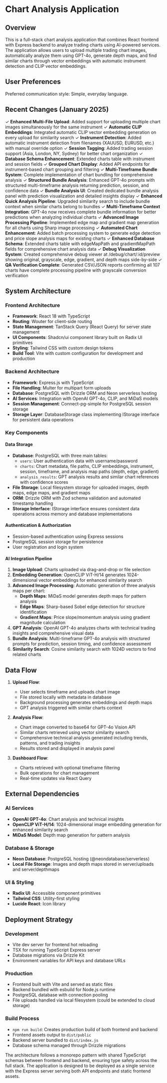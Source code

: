 # Chart Analysis Application

## Overview

This is a full-stack chart analysis application that combines React frontend with Express backend to analyze trading charts using AI-powered services. The application allows users to upload multiple trading chart images, automatically analyze them using GPT-4o, generate depth maps, and find similar charts through vector embeddings with automatic instrument detection and CLIP vector embeddings.

## User Preferences

Preferred communication style: Simple, everyday language.

## Recent Changes (January 2025)

✓ **Enhanced Multi-File Upload**: Added support for uploading multiple chart images simultaneously for the same instrument
✓ **Automatic CLIP Embeddings**: Integrated automatic CLIP vector embedding generation on every upload for similarity search
✓ **Instrument Detection**: Added automatic instrument detection from filenames (XAUUSD, EURUSD, etc.) with manual override option
✓ **Session Tagging**: Added trading session support (Asia, London, NY, Sydney) for better chart organization
✓ **Database Schema Enhancement**: Extended charts table with instrument and session fields
✓ **Grouped Chart Display**: Added API endpoints for instrument-based chart grouping and filtering
✓ **Multi-Timeframe Bundle System**: Complete implementation of chart bundling for comprehensive analysis
✓ **Structured Bundle Analysis**: Enhanced GPT-4o prompts with structured multi-timeframe analysis returning prediction, session, and confidence data
✓ **Bundle Analysis UI**: Created dedicated bundle analysis panel with prediction visualization and detailed insights display
✓ **Enhanced Quick Analysis Pipeline**: Upgraded similarity search to include bundle context when similar charts belong to bundles
✓ **Multi-Timeframe Context Integration**: GPT-4o now receives complete bundle information for better predictions when analyzing individual charts
✓ **Advanced Image Processing Pipeline**: Implemented edge map and gradient map generation for all charts using Sharp image processing
✓ **Automated Chart Enhancement**: Added batch processing system to generate edge detection and price slope analysis maps for existing charts
✓ **Enhanced Database Schema**: Extended charts table with edgeMapPath and gradientMapPath fields for comprehensive chart analysis data
✓ **Debug Visualization System**: Created comprehensive debug viewer at /debug/chart/:id/preview showing original, grayscale, edge, gradient, and depth maps side-by-side
✓ **QA Verification Complete**: Generated CSV/JSON reports confirming all 107 charts have complete processing pipeline with grayscale conversion verification

## System Architecture

### Frontend Architecture
- **Framework**: React 18 with TypeScript
- **Routing**: Wouter for client-side routing
- **State Management**: TanStack Query (React Query) for server state management
- **UI Components**: Shadcn/ui component library built on Radix UI primitives
- **Styling**: Tailwind CSS with custom design tokens
- **Build Tool**: Vite with custom configuration for development and production

### Backend Architecture
- **Framework**: Express.js with TypeScript
- **File Handling**: Multer for multipart form uploads
- **Database**: PostgreSQL with Drizzle ORM and Neon serverless hosting
- **AI Services**: Integration with OpenAI GPT-4o, CLIP, and MiDaS models
- **Session Management**: Connect-pg-simple for PostgreSQL session storage
- **Storage Layer**: DatabaseStorage class implementing IStorage interface for persistent data operations

### Key Components

#### Data Storage
- **Database**: PostgreSQL with three main tables:
  - `users`: User authentication data with username/password
  - `charts`: Chart metadata, file paths, CLIP embeddings, instrument, session, timeframe, and analysis map paths (depth, edge, gradient)
  - `analysis_results`: GPT analysis results and similar chart references with confidence scores
- **File Storage**: Local filesystem storage for uploaded images, depth maps, edge maps, and gradient maps
- **ORM**: Drizzle ORM with Zod schema validation and automated timestamp handling
- **Storage Interface**: IStorage interface ensures consistent data operations across memory and database implementations

#### Authentication & Authorization
- Session-based authentication using Express sessions
- PostgreSQL session storage for persistence
- User registration and login system

#### AI Integration Pipeline
1. **Image Upload**: Charts uploaded via drag-and-drop or file selection
2. **Embedding Generation**: OpenCLIP ViT-H/14 generates 1024-dimensional vector embeddings for enhanced similarity search
3. **Advanced Image Processing**: Automatic generation of three analysis maps per chart:
   - **Depth Maps**: MiDaS model generates depth maps for pattern analysis
   - **Edge Maps**: Sharp-based Sobel edge detection for structure identification
   - **Gradient Maps**: Price slope/momentum analysis using gradient magnitude calculation
4. **GPT Analysis**: OpenAI GPT-4o analyzes charts with technical trading insights and comprehensive visual data
5. **Bundle Analysis**: Multi-timeframe GPT-4o analysis with structured prompts for prediction, session timing, and confidence assessment
6. **Similarity Search**: Cosine similarity search with 1024D vectors to find related charts

## Data Flow

1. **Upload Flow**:
   - User selects timeframe and uploads chart image
   - File stored locally with metadata in database
   - Background processing generates embeddings and depth maps
   - GPT analysis triggered with similar charts context

2. **Analysis Flow**:
   - Chart image converted to base64 for GPT-4o Vision API
   - Similar charts retrieved using vector similarity search
   - Comprehensive technical analysis generated including trends, patterns, and trading insights
   - Results stored and displayed in analysis panel

3. **Dashboard Flow**:
   - Charts retrieved with optional timeframe filtering
   - Bulk operations for chart management
   - Real-time updates via React Query

## External Dependencies

### AI Services
- **OpenAI GPT-4o**: Chart analysis and technical insights
- **OpenCLIP ViT-H/14**: 1024-dimensional image embedding generation for enhanced similarity search
- **MiDaS Model**: Depth map generation for pattern analysis

### Database & Storage
- **Neon Database**: PostgreSQL hosting (@neondatabase/serverless)
- **Local File Storage**: Images and depth maps stored in server/uploads and server/depthmaps

### UI & Styling
- **Radix UI**: Accessible component primitives
- **Tailwind CSS**: Utility-first styling
- **Lucide React**: Icon library

## Deployment Strategy

### Development
- Vite dev server for frontend hot reloading
- TSX for running TypeScript Express server
- Database migrations via Drizzle Kit
- Environment variables for API keys and database URLs

### Production
- Frontend built with Vite and served as static files
- Backend bundled with esbuild for Node.js runtime
- PostgreSQL database with connection pooling
- File uploads handled via local filesystem (could be extended to cloud storage)

### Build Process
- `npm run build`: Creates production build of both frontend and backend
- Frontend assets output to `dist/public`
- Backend server bundled to `dist/index.js`
- Database schema managed through Drizzle migrations

The architecture follows a monorepo pattern with shared TypeScript schemas between frontend and backend, ensuring type safety across the full stack. The application is designed to be deployed as a single service with the Express server serving both API endpoints and static frontend assets.